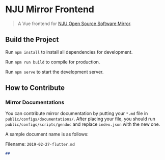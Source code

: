 # NJU Mirror Frontend

> A Vue frontend for [NJU Open Source Software Mirror](https://mirrors.nju.edu.cn/).

## Build the Project

Run `npm install` to install all dependencies for development.

Run `npm run build` to compile for production.

Run `npm serve` to start the development server.

## How to Contribute

### Mirror Documentations

You can contribute mirror documentation by putting your `*.md` file in `public/configs/documentations/`. After placing
your file, you should run `public/configs/scripts/gendoc` and replace `index.json` with the new one.

A sample document name is as follows:

Filename: `2019-02-27-flutter.md`
```markdown
## 
```

### 